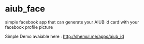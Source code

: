 aiub_face
=========

simple facebook app that can generate your AIUB id card with your facebook profile picture

Simple Demo 
avaiable here : http://shemul.me/apps/aiub_id
